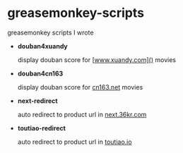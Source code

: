 greasemonkey-scripts
====================

greasemonkey scripts I wrote

- **douban4xuandy**

  display douban score for [www.xuandy.com]() movies

- **douban4cn163**

  display douban score for [cn163.net]() movies

- **next-redirect**

  auto redirect to product url in [next.36kr.com]()

- **toutiao-redirect**

  auto redirect to product url in [toutiao.io]()
